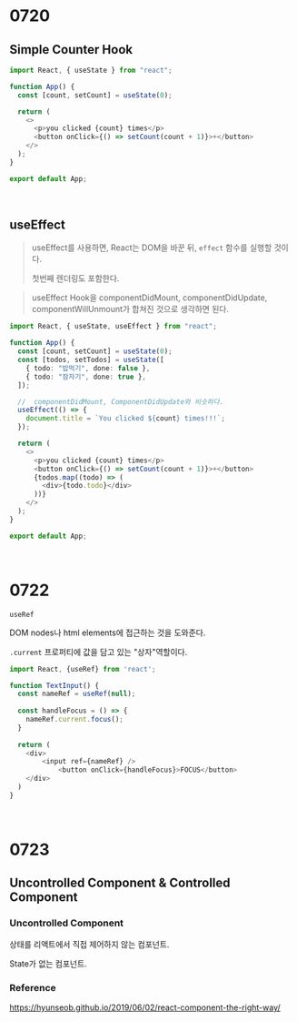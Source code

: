 # 0720

## Simple Counter Hook 

```typescript
import React, { useState } from "react";

function App() {
  const [count, setCount] = useState(0);

  return (
    <>
      <p>you clicked {count} times</p>
      <button onClick={() => setCount(count + 1)}>+</button>
    </>
  );
}

export default App;

```

<br>

## useEffect

> useEffect를 사용하면, React는 DOM을 바꾼 뒤, `effect` 함수를 실행할 것이다.
>
> 첫번째 렌더링도 포함한다.

> useEffect Hook을 componentDidMount, componentDidUpdate, componentWillUnmount가 합쳐진 것으로 생각하면 된다.



```typescript
import React, { useState, useEffect } from "react";

function App() {
  const [count, setCount] = useState(0);
  const [todos, setTodos] = useState([
    { todo: "밥먹기", done: false },
    { todo: "잠자기", done: true },
  ]);

  //  componentDidMount, ComponentDidUpdate와 비슷하다.
  useEffect(() => {
    document.title = `You clicked ${count} times!!!`;
  });

  return (
    <>
      <p>you clicked {count} times</p>
      <button onClick={() => setCount(count + 1)}>+</button>
      {todos.map((todo) => (
        <div>{todo.todo}</div>
      ))}
    </>
  );
}

export default App;
```

<br>

# 0722

`useRef`

DOM nodes나 html elements에 접근하는 것을 도와준다.

`.current` 프로퍼티에 값을 담고 있는 "상자"역할이다.

```javascript
import React, {useRef} from 'react';

function TextInput() {
  const nameRef = useRef(null);
  
  const handleFocus = () => {
    nameRef.current.focus();
  }
  
  return (
  	<div>
    	<input ref={nameRef} />
			<button onClick={handleFocus}>FOCUS</button>
    </div>
  )
}
```

<br>

# 0723

## Uncontrolled Component & Controlled Component

### Uncontrolled Component

상태를 리액트에서 직접 제어하지 않는 컴포넌트.

State가 없는 컴포넌트.

### Reference

https://hyunseob.github.io/2019/06/02/react-component-the-right-way/

 

